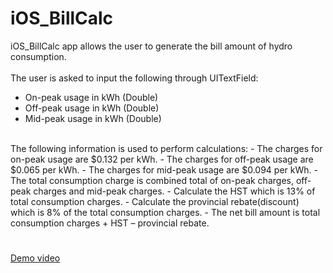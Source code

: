 # iOS_BillCalc

iOS_BillCalc app allows the user to generate the bill amount of hydro consumption.</br></br>
The user is asked to input the following through UITextField:
- On-peak usage in kWh (Double)
- Off-peak usage in kWh (Double)
- Mid-peak usage in kWh (Double)
</br>
The following information is used to perform calculations:
- The charges for on-peak usage are $0.132 per kWh.
- The charges for off-peak usage are $0.065 per kWh.
- The charges for mid-peak usage are $0.094 per kWh.
- The total consumption charge is combined total of on-peak charges, off-peak charges and mid-peak charges.
- Calculate the HST which is 13% of total consumption charges.
- Calculate the provincial rebate(discount) which is 8% of the total consumption charges.
- The net bill amount is total consumption charges + HST – provincial rebate.

#
<a href="https://drive.google.com/file/d/1m0YUBxowgWcpPEQ6VwKK2CmKMDcrClUn/view?usp=sharing" target="_blank">Demo video</a>
